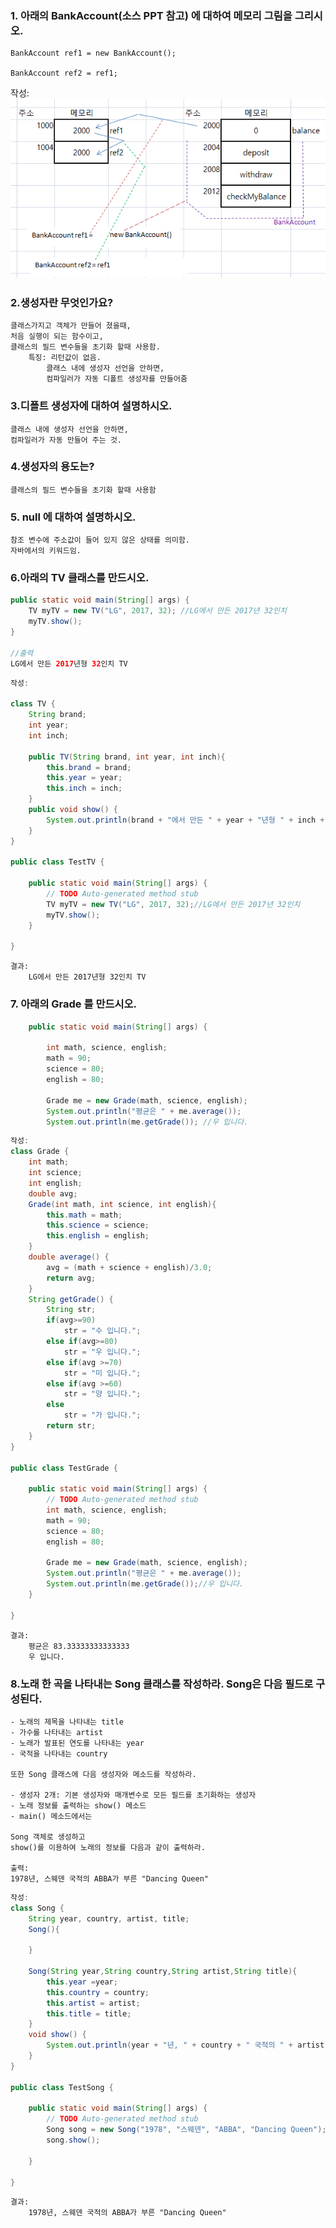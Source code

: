### 1. 아래의 BankAccount(소스 PPT 참고) 에 대하여 메모리 그림을 그리시오.

	BankAccount ref1 = new BankAccount();
	
	BankAccount ref2 = ref1;


작성:
![그림2](./2.PNG)

### 2.생성자란 무엇인가요?
	클래스가지고 객체가 만들어 졌을때,
	처음 실행이 되는 함수이고,
	클래스의 필드 변수들을 초기화 할때 사용함.
		특징: 리턴값이 없음.
			클래스 내에 생성자 선언을 안하면, 
			컴파일러가 자동 디폴트 생성자를 만들어줌
			

### 3.디폴트 생성자에 대하여 설명하시오.
	클래스 내에 생성자 선언을 안하면,
	컴파일러가 자동 만들어 주는 것.

### 4.생성자의 용도는?
	클래스의 필드 변수들을 초기화 할때 사용함

### 5. null 에 대하여 설명하시오.
	참조 변수에 주소값이 들어 있지 않은 상태를 의미함.
	자바에서의 키워드임.

### 6.아래의 TV 클래스를 만드시오.
```java
public static void main(String[] args) {
	TV myTV = new TV("LG", 2017, 32); //LG에서 만든 2017년 32인치
	myTV.show();
}

//출력
LG에서 만든 2017년형 32인치 TV
```

```java
작성: 
	
class TV {
	String brand;
	int year;
	int inch;
	
	public TV(String brand, int year, int inch){
		this.brand = brand;
		this.year = year;
		this.inch = inch;
	}
	public void show() {
		System.out.println(brand + "에서 만든 " + year + "년형 " + inch +"인치 TV");
	}
}

public class TestTV {

	public static void main(String[] args) {
		// TODO Auto-generated method stub
		TV myTV = new TV("LG", 2017, 32);//LG에서 만든 2017년 32인치
		myTV.show();
	}

}
```

```
결과:
	LG에서 만든 2017년형 32인치 TV

```

### 7. 아래의 Grade 를 만드시오.
```java
	public static void main(String[] args) {
		
		int math, science, english;
		math = 90;
		science = 80; 
		english = 80;

		Grade me = new Grade(math, science, english);
		System.out.println("평균은 " + me.average());
		System.out.println(me.getGrade()); //우 입니다.
```

```java
작성:
class Grade {
	int math;
	int science;
	int english;
	double avg;
	Grade(int math, int science, int english){
		this.math = math;
		this.science = science;
		this.english = english;
	}
	double average() {
		avg = (math + science + english)/3.0;
		return avg;
	}
	String getGrade() {
		String str;
		if(avg>=90)
			str = "수 입니다.";
		else if(avg>=80)
			str = "우 입니다.";
		else if(avg >=70)
			str = "미 입니다.";
		else if(avg >=60)
			str = "양 입니다.";
		else
			str = "가 입니다.";
		return str;
	}
}

public class TestGrade {

	public static void main(String[] args) {
		// TODO Auto-generated method stub
		int math, science, english;
		math = 90;
		science = 80;
		english = 80;
		
		Grade me = new Grade(math, science, english);
		System.out.println("평균은 " + me.average());
		System.out.println(me.getGrade());//우 입니다.
	}

}

```
	결과:
		평균은 83.33333333333333
		우 입니다.
		

### 8.노래 한 곡을 나타내는 Song 클래스를 작성하라. Song은 다음 필드로 구성된다.

	- 노래의 제목을 나타내는 title
	- 가수를 나타내는 artist
	- 노래가 발표된 연도를 나타내는 year
	- 국적을 나타내는 country

	또한 Song 클래스에 다음 생성자와 메소드를 작성하라.

	- 생성자 2개: 기본 생성자와 매개변수로 모든 필드를 초기화하는 생성자
	- 노래 정보를 출력하는 show() 메소드
	- main() 메소드에서는 
	 
	Song 객체로 생성하고 
	show()를 이용하여 노래의 정보를 다음과 같이 출력하라.

	출력:
	1978년, 스웨덴 국적의 ABBA가 부른 "Dancing Queen"


```java
작성:
class Song {
	String year, country, artist, title;
	Song(){
		
	}
	
	Song(String year,String country,String artist,String title){
		this.year =year;
		this.country = country;
		this.artist = artist;
		this.title = title;
	}
	void show() {
		System.out.println(year + "년, " + country + " 국적의 " + artist + "가 부른 "+"\"" + title + "\"");
	}
}

public class TestSong {

	public static void main(String[] args) {
		// TODO Auto-generated method stub
		Song song = new Song("1978", "스웨덴", "ABBA", "Dancing Queen");
		song.show();
		
	}

}

```

	결과:	
		1978년, 스웨덴 국적의 ABBA가 부른 "Dancing Queen"